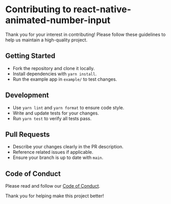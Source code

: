 # Contributing to react-native-animated-number-input

Thank you for your interest in contributing! Please follow these guidelines to help us maintain a high-quality project.

## Getting Started

- Fork the repository and clone it locally.
- Install dependencies with `yarn install`.
- Run the example app in `example/` to test changes.

## Development

- Use `yarn lint` and `yarn format` to ensure code style.
- Write and update tests for your changes.
- Run `yarn test` to verify all tests pass.

## Pull Requests

- Describe your changes clearly in the PR description.
- Reference related issues if applicable.
- Ensure your branch is up to date with `main`.

## Code of Conduct

Please read and follow our [Code of Conduct](./CODE_OF_CONDUCT.md).

Thank you for helping make this project better!
